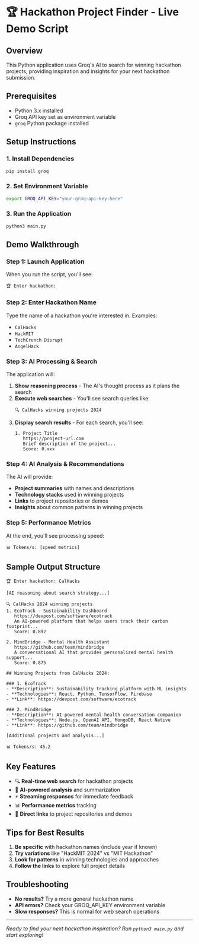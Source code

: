 # 🏆 Hackathon Project Finder - Live Demo Script

## Overview
This Python application uses Groq's AI to search for winning hackathon projects, providing inspiration and insights for your next hackathon submission.

## Prerequisites
- Python 3.x installed
- Groq API key set as environment variable
- `groq` Python package installed

## Setup Instructions

### 1. Install Dependencies
```bash
pip install groq
```

### 2. Set Environment Variable
```bash
export GROQ_API_KEY="your-groq-api-key-here"
```

### 3. Run the Application
```bash
python3 main.py
```

## Demo Walkthrough

### Step 1: Launch Application
When you run the script, you'll see:
```
🏆 Enter hackathon: 
```

### Step 2: Enter Hackathon Name
Type the name of a hackathon you're interested in. Examples:
- `CalHacks`
- `HackMIT`
- `TechCrunch Disrupt`
- `AngelHack`

### Step 3: AI Processing & Search
The application will:
1. **Show reasoning process** - The AI's thought process as it plans the search
2. **Execute web searches** - You'll see search queries like:
   ```
   🔍 CalHacks winning projects 2024
   ```
3. **Display search results** - For each search, you'll see:
   ```
   1. Project Title
      https://project-url.com
      Brief description of the project...
      Score: 0.xxx
   ```

### Step 4: AI Analysis & Recommendations
The AI will provide:
- **Project summaries** with names and descriptions
- **Technology stacks** used in winning projects
- **Links** to project repositories or demos
- **Insights** about common patterns in winning projects

### Step 5: Performance Metrics
At the end, you'll see processing speed:
```
📊 Tokens/s: [speed metrics]
```

## Sample Output Structure

```
🏆 Enter hackathon: CalHacks

[AI reasoning about search strategy...]

🔍 CalHacks 2024 winning projects
1. EcoTrack - Sustainability Dashboard
   https://devpost.com/software/ecotrack
   An AI-powered platform that helps users track their carbon footprint...
   Score: 0.892

2. MindBridge - Mental Health Assistant  
   https://github.com/team/mindbridge
   A conversational AI that provides personalized mental health support...
   Score: 0.875

## Winning Projects from CalHacks 2024:

### 1. EcoTrack
- **Description**: Sustainability tracking platform with ML insights
- **Technologies**: React, Python, TensorFlow, Firebase
- **Link**: https://devpost.com/software/ecotrack

### 2. MindBridge
- **Description**: AI-powered mental health conversation companion
- **Technologies**: Node.js, OpenAI API, MongoDB, React Native
- **Link**: https://github.com/team/mindbridge

[Additional projects and analysis...]

📊 Tokens/s: 45.2
```

## Key Features

- 🔍 **Real-time web search** for hackathon projects
- 🤖 **AI-powered analysis** and summarization
- ⚡ **Streaming responses** for immediate feedback
- 📊 **Performance metrics** tracking
- 🔗 **Direct links** to project repositories and demos

## Tips for Best Results

1. **Be specific** with hackathon names (include year if known)
2. **Try variations** like "HackMIT 2024" vs "MIT Hackathon"
3. **Look for patterns** in winning technologies and approaches
4. **Follow the links** to explore full project details

## Troubleshooting

- **No results?** Try a more general hackathon name
- **API errors?** Check your GROQ_API_KEY environment variable
- **Slow responses?** This is normal for web search operations

---
*Ready to find your next hackathon inspiration? Run `python3 main.py` and start exploring!*
